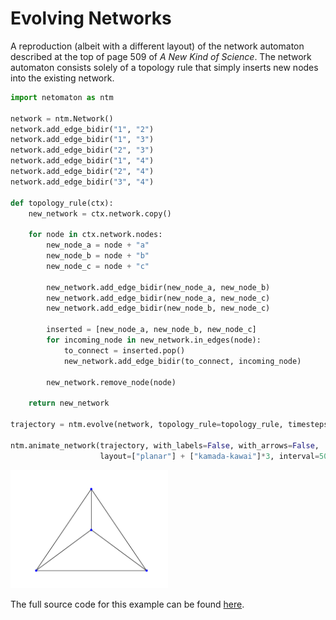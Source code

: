 # Evolving Networks

A reproduction (albeit with a different layout) of the network automaton described at the top of page 509 of 
_A New Kind of Science_. The network automaton consists solely of a topology rule that simply inserts new nodes into the
existing network.

```python
import netomaton as ntm

network = ntm.Network()
network.add_edge_bidir("1", "2")
network.add_edge_bidir("1", "3")
network.add_edge_bidir("2", "3")
network.add_edge_bidir("1", "4")
network.add_edge_bidir("2", "4")
network.add_edge_bidir("3", "4")

def topology_rule(ctx):
    new_network = ctx.network.copy()

    for node in ctx.network.nodes:
        new_node_a = node + "a"
        new_node_b = node + "b"
        new_node_c = node + "c"

        new_network.add_edge_bidir(new_node_a, new_node_b)
        new_network.add_edge_bidir(new_node_a, new_node_c)
        new_network.add_edge_bidir(new_node_b, new_node_c)

        inserted = [new_node_a, new_node_b, new_node_c]
        for incoming_node in new_network.in_edges(node):
            to_connect = inserted.pop()
            new_network.add_edge_bidir(to_connect, incoming_node)

        new_network.remove_node(node)

    return new_network

trajectory = ntm.evolve(network, topology_rule=topology_rule, timesteps=4)

ntm.animate_network(trajectory, with_labels=False, with_arrows=False,
                    layout=["planar"] + ["kamada-kawai"]*3, interval=500, save=True)
```

<img src="../../resources/evolving_networks.gif" width="50%"/>

The full source code for this example can be found [here](evolving_networks_demo.py).